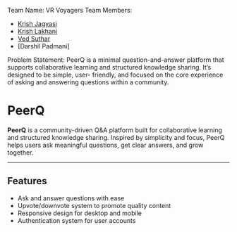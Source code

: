 Team Name: VR Voyagers
Team Members: 
- [Krish Jagyasi](https://github.com/KrishJagyasi)
- [Krish Lakhani](https://github.com/Ved210105)
- [Ved Suthar](https://github.com/Krisshhh)
- [Darshil Padmani]

Problem Statement: PeerQ is a minimal question-and-answer platform that supports collaborative
learning and structured knowledge sharing. It’s designed to be simple, user- friendly,
and focused on the core experience of asking and answering questions within a
community.

# PeerQ
**PeerQ** is a community-driven Q&A platform built for collaborative learning and structured knowledge sharing. Inspired by simplicity and focus, PeerQ helps users ask meaningful questions, get clear answers, and grow together.

---

##  Features

-  Ask and answer questions with ease
-  Upvote/downvote system to promote quality content
-  Responsive design for desktop and mobile
-  Authentication system for user accounts
